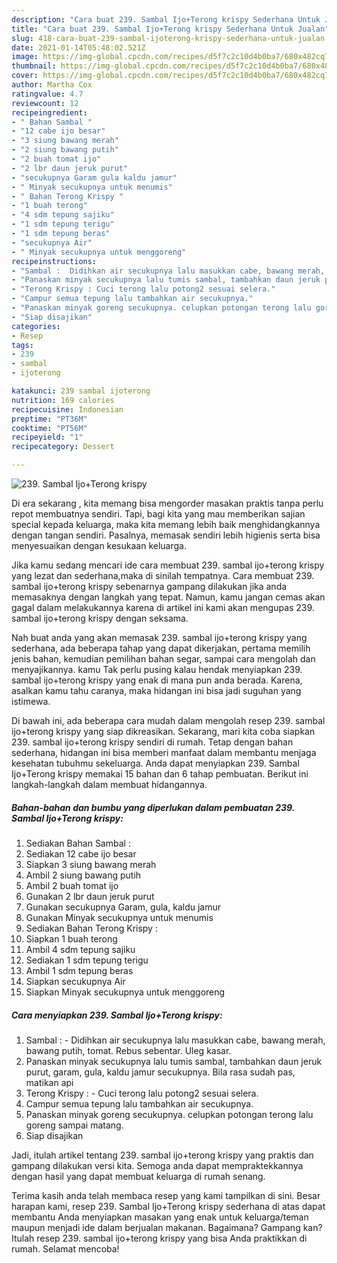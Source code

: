 ```yaml
---
description: "Cara buat 239. Sambal Ijo+Terong krispy Sederhana Untuk Jualan"
title: "Cara buat 239. Sambal Ijo+Terong krispy Sederhana Untuk Jualan"
slug: 418-cara-buat-239-sambal-ijoterong-krispy-sederhana-untuk-jualan
date: 2021-01-14T05:48:02.521Z
image: https://img-global.cpcdn.com/recipes/d5f7c2c10d4b0ba7/680x482cq70/239-sambal-ijoterong-krispy-foto-resep-utama.jpg
thumbnail: https://img-global.cpcdn.com/recipes/d5f7c2c10d4b0ba7/680x482cq70/239-sambal-ijoterong-krispy-foto-resep-utama.jpg
cover: https://img-global.cpcdn.com/recipes/d5f7c2c10d4b0ba7/680x482cq70/239-sambal-ijoterong-krispy-foto-resep-utama.jpg
author: Martha Cox
ratingvalue: 4.7
reviewcount: 12
recipeingredient:
- " Bahan Sambal "
- "12 cabe ijo besar"
- "3 siung bawang merah"
- "2 siung bawang putih"
- "2 buah tomat ijo"
- "2 lbr daun jeruk purut"
- "secukupnya Garam gula kaldu jamur"
- " Minyak secukupnya untuk menumis"
- " Bahan Terong Krispy "
- "1 buah terong"
- "4 sdm tepung sajiku"
- "1 sdm tepung terigu"
- "1 sdm tepung beras"
- "secukupnya Air"
- " Minyak secukupnya untuk menggoreng"
recipeinstructions:
- "Sambal :  Didihkan air secukupnya lalu masukkan cabe, bawang merah, bawang putih, tomat. Rebus sebentar. Uleg kasar."
- "Panaskan minyak secukupnya lalu tumis sambal, tambahkan daun jeruk purut, garam, gula, kaldu jamur secukupnya. Bila rasa sudah pas, matikan api"
- "Terong Krispy : Cuci terong lalu potong2 sesuai selera."
- "Campur semua tepung lalu tambahkan air secukupnya."
- "Panaskan minyak goreng secukupnya. celupkan potongan terong lalu goreng sampai matang."
- "Siap disajikan"
categories:
- Resep
tags:
- 239
- sambal
- ijoterong

katakunci: 239 sambal ijoterong 
nutrition: 169 calories
recipecuisine: Indonesian
preptime: "PT36M"
cooktime: "PT56M"
recipeyield: "1"
recipecategory: Dessert

---
```



![239. Sambal Ijo+Terong krispy](https://img-global.cpcdn.com/recipes/d5f7c2c10d4b0ba7/680x482cq70/239-sambal-ijoterong-krispy-foto-resep-utama.jpg)

Di era  sekarang , kita memang bisa mengorder masakan praktis tanpa perlu repot membuatnya sendiri. Tapi, bagi kita yang mau memberikan sajian special kepada keluarga, maka kita memang lebih baik menghidangkannya dengan tangan sendiri. Pasalnya, memasak sendiri lebih higienis serta bisa menyesuaikan dengan kesukaan keluarga.

Jika kamu sedang mencari ide cara membuat 239. sambal ijo+terong krispy yang lezat dan sederhana,maka di sinilah tempatnya. Cara membuat 239. sambal ijo+terong krispy  sebenarnya gampang dilakukan jika anda memasaknya dengan langkah yang tepat. Namun, kamu jangan cemas akan gagal dalam melakukannya 
karena di artikel ini kami akan mengupas 239. sambal ijo+terong krispy dengan seksama.  



Nah buat anda yang akan memasak 239. sambal ijo+terong krispy yang sederhana, ada beberapa tahap yang dapat dikerjakan, pertama memilih jenis bahan, kemudian pemilihan bahan segar, sampai cara mengolah dan menyajikannya. kamu Tak perlu pusing kalau hendak menyiapkan 239. sambal ijo+terong krispy yang enak di mana pun anda berada. Karena, asalkan kamu  tahu caranya, maka hidangan ini bisa jadi suguhan yang istimewa.

Di bawah ini, ada beberapa cara mudah dalam mengolah resep 239. sambal ijo+terong krispy yang siap dikreasikan. Sekarang, mari kita coba siapkan 239. sambal ijo+terong krispy sendiri di rumah. Tetap dengan bahan sederhana, hidangan ini bisa memberi manfaat dalam membantu menjaga kesehatan tubuhmu sekeluarga. Anda dapat menyiapkan 239. Sambal Ijo+Terong krispy memakai 15 bahan dan 6 tahap pembuatan. Berikut ini langkah-langkah dalam membuat hidangannya.

<!--inarticleads1-->

##### Bahan-bahan dan bumbu yang diperlukan dalam pembuatan 239. Sambal Ijo+Terong krispy:

1. Sediakan  Bahan Sambal :
1. Sediakan 12 cabe ijo besar
1. Siapkan 3 siung bawang merah
1. Ambil 2 siung bawang putih
1. Ambil 2 buah tomat ijo
1. Gunakan 2 lbr daun jeruk purut
1. Gunakan secukupnya Garam, gula, kaldu jamur
1. Gunakan  Minyak secukupnya untuk menumis
1. Sediakan  Bahan Terong Krispy :
1. Siapkan 1 buah terong
1. Ambil 4 sdm tepung sajiku
1. Sediakan 1 sdm tepung terigu
1. Ambil 1 sdm tepung beras
1. Siapkan secukupnya Air
1. Siapkan  Minyak secukupnya untuk menggoreng




<!--inarticleads2-->

##### Cara menyiapkan 239. Sambal Ijo+Terong krispy:

1. Sambal :  - Didihkan air secukupnya lalu masukkan cabe, bawang merah, bawang putih, tomat. Rebus sebentar. Uleg kasar.
1. Panaskan minyak secukupnya lalu tumis sambal, tambahkan daun jeruk purut, garam, gula, kaldu jamur secukupnya. Bila rasa sudah pas, matikan api
1. Terong Krispy : - Cuci terong lalu potong2 sesuai selera.
1. Campur semua tepung lalu tambahkan air secukupnya.
1. Panaskan minyak goreng secukupnya. celupkan potongan terong lalu goreng sampai matang.
1. Siap disajikan




Jadi, itulah artikel tentang  239. sambal ijo+terong krispy  yang praktis dan gampang dilakukan versi kita. Semoga anda dapat mempraktekkannya dengan hasil yang dapat membuat keluarga di rumah senang. 

Terima kasih anda telah membaca resep yang kami tampilkan di sini. Besar harapan kami, resep  239. Sambal Ijo+Terong krispy sederhana di atas dapat membantu Anda menyiapkan masakan yang enak untuk keluarga/teman maupun menjadi ide dalam berjualan makanan. Bagaimana? Gampang kan? Itulah resep 239. sambal ijo+terong krispy yang bisa Anda praktikkan di rumah. Selamat mencoba!

